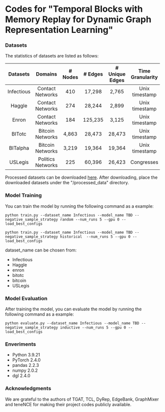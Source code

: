 # Codes for "Temporal Blocks with Memory Replay for Dynamic Graph Representation Learning"

### Datasets

The statistics of datasets are listed as follows:

| Datasets  |      Domains      | # Nodes | # Edges | # Unique Edges | Time Granularity |    Duration     |
|:---------:|:-----------------:|:-------:|:-------:|:--------------:|:----------------:|:---------------:|
| Infectious | Contact Networks |   410   | 17,298  |     2,765      |  Unix timestamp  |     8 hours     |
|   Haggle   | Contact Networks |   274   | 28,244  |     2,899      |  Unix timestamp  |     4 days      |
|   Enron    | Contact Networks |   184   | 125,235 |     3,125      |  Unix timestamp  |     3 years     |
|   BITotc   | Bitcoin Networks |  4,863  | 28,473  |     28,473     |  Unix timestamp  |     7 years     |
|  BITalpha  | Bitcoin Networks |  3,219  | 19,364  |     19,364     |  Unix timestamp  |     7 years     |
|  USLegis   |Politics Networks |   225   | 60,396  |     26,423     |    Congresses    |  12 congresses  |


Processed datasets can be downloaded [here](https://pan.baidu.com/s/1PjQDAzl9cO68l5_PnsshfA?pwd=qur2). After downloading, place the downloaded datasets under the "/processed_data" directory.

### Model Training

You can train the model by running the following command as a example:

```python train.py --dataset_name Infectious --model_name TBD --negative_sample_strategy random --num_runs 5 --gpu 0 --load_best_configs```

```python train.py --dataset_name Infectious --model_name TBD --negative_sample_strategy historical  --num_runs 5 --gpu 0 --load_best_configs```

dataset_name can be chosen from:
- Infectious
- Haggle
- enron
- bitotc
- bitcoin
- USLegis

### Model Evaluation

After training the model, you can evaluate the model by running the following command as a example:

```python evaluate.py --dataset_name Infectious --model_name TBD --negative_sample_strategy inductive --num_runs 5 --gpu 0 --load_best_configs```

### Enveriments
- Python 3.9.21
- PyTorch 2.4.0
- pandas 2.2.3
- numpy 2.0.2
- dgl 2.4.0

### Acknowledgments
We are grateful to the authors of TGAT, TCL, DyRep, EdgeBank, GraphMixer and teneNCE for making their project codes publicly available.

[//]: # (### Citation)

[//]: # (Please consider citing our paper when using this project.)